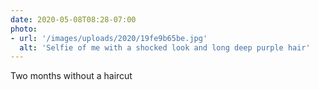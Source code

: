 ```yaml
---
date: 2020-05-08T08:28-07:00
photo:
- url: '/images/uploads/2020/19fe9b65be.jpg'
  alt: 'Selfie of me with a shocked look and long deep purple hair'
---
```

Two months without a haircut

